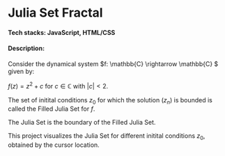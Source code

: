 # Julia Set Fractal

#### Tech stacks: JavaScript, HTML/CSS

#### Description:

Consider the dynamical system $f: \mathbb{C} \rightarrow \mathbb{C} $ given by:

$f(z) = z^2 + c$ for $c \in \mathbb{C} \text{ with } |c| < 2.$

The set of initital conditions $z_0$ for which the solution $(z_n)$ is bounded is called the Filled Julia Set for $f$.

The Julia Set is the boundary of the Filled Julia Set.

This project visualizes the Julia Set for different initital conditions $z_0$, obtained by the cursor location.

